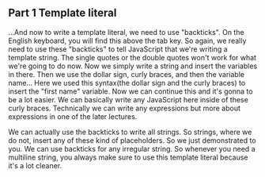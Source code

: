 ## Part 1 Template literal

...And now to write a template literal, we need to use "backticks". On the English keyboard, you will find this above the tab key. So again, we really need to use these "backticks" to tell JavaScript that we're writing a template string. The single quotes or the double quotes won't work for what we're going to do now. Now we simply write a string and insert the variables in there. Then we use the dollar sign, curly braces, and then the variable name... Here we used this syntax(the dollar sign and the curly braces) to insert the "first name" variable. Now we can continue this and it's gonna to be a lot easier. We can basically write any JavaScript here inside of these curly braces. Technically we can write any expressions but more about expressions in one of the later lectures.<br>

We can actually use the backticks to write all strings. So strings, where we do not, insert any of these kind of placeholders. So we just demonstrated to you. We can use backticks for any irregular string. So whenever you need a multiline string, you always make sure to use this template literal because it's a lot cleaner.
